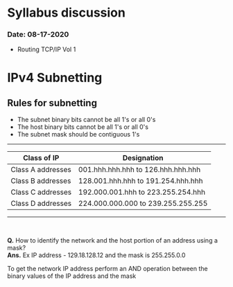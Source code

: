 # Syllabus discussion

### Date: 08-17-2020

- Routing TCP/IP Vol 1

# IPv4 Subnetting

## Rules for subnetting

- The subnet binary bits cannot be all 1's or all 0's
- The host binary bits cannot be all 1's or all 0's
- The subnet mask should be contiguous 1's

---

| Class of IP       | Designation                        |
| ----------------- | ---------------------------------- |
| Class A addresses | 001.hhh.hhh.hhh to 126.hhh.hhh.hhh |
| Class B addresses | 128.001.hhh.hhh to 191.254.hhh.hhh |
| Class C addresses | 192.000.001.hhh to 223.255.254.hhh |
| Class D addresses | 224.000.000.000 to 239.255.255.255 |

---

<br> 
<!-- Line break -->

**Q.** How to identify the network and the host portion of an address using a mask?<br>
**Ans.** Ex IP address - 129.18.128.12
and the mask is 255.255.0.0

To get the network IP address perform an AND operation between the binary values of the IP address and the mask
